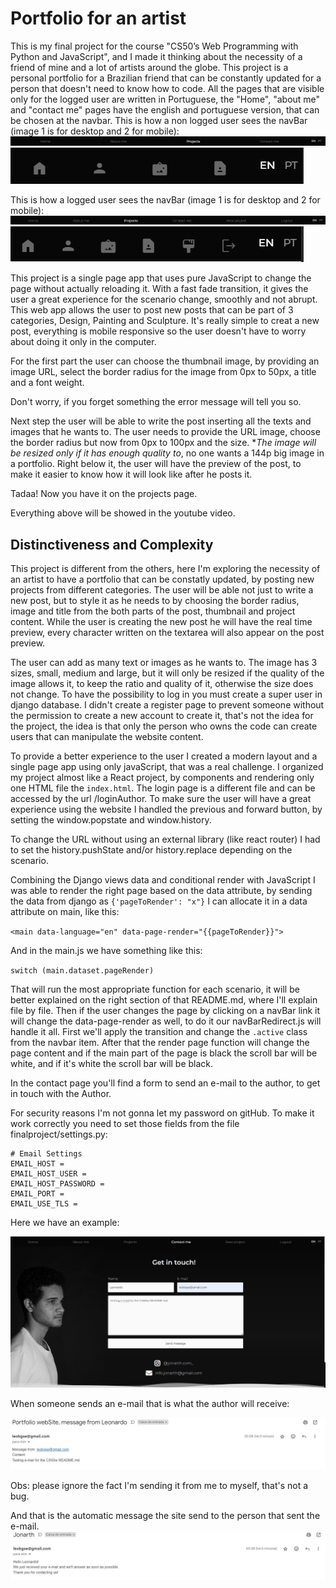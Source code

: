 # Portfolio for an artist

This is my final project for the course "CS50’s Web Programming with Python and JavaScript", and I made it thinking about the necessity of a friend of mine and a lot of artists around the globe.
This project is a personal portfolio for a Brazilian friend that can be constantly updated for a person that doesn't need to know how to code. All the pages that are visible only for the logged user are written in Portuguese, the "Home", "about me" and "contact me" pages have the english and portuguese version, that can be chosen at the navbar.
This is how a non logged user sees the navBar (image 1 is for desktop and 2 for mobile):
![navbar](readmepictures/language.jpg)
![navbar_mobile](readmepictures/navbar_mobile_nonloged.jpg)

This is how a logged user sees the navBar (image 1 is for desktop and 2 for mobile):
![navbar](readmepictures/navbar_loged.jpg)
![navbar_mobile](readmepictures/navbar_mobile_loged.jpg)

This project is a single page app that uses pure JavaScript to change the page without actually reloading it. With a fast fade transition, it gives the user a great experience for the scenario change, smoothly and not abrupt. 
This web app allows the user to post new posts that can be part of 3 categories, Design, Painting and Sculpture. It's really simple to creat a new post, everything is mobile responsive so the user doesn't have to worry about doing it only in the computer.

For the first part the user can choose the thumbnail image, by providing an image URL, select the border radius for the image from 0px to 50px, a title and a font weight.

Don't worry, if you forget something the error message will tell you so.

Next step the user will be able to write the post inserting all the texts and images that he wants to. The user needs to provide the URL image, choose the border radius but now from 0px to 100px and the size. **The image will be resized only if it has enough quality to*, no one wants a 144p big image in a portfolio.
Right below it, the user will have the preview of the post, to make it easier to know how it will look like after he posts it.

Tadaa! Now you have it on the projects page.

Everything above will be showed in the youtube video.

## Distinctiveness and Complexity

This project is different from the others, here I'm exploring the necessity of an artist to have a portfolio that can be constatly updated, by posting new projects from different categories. 
The user will be able not just to write a new post, but to style it as he needs to by choosing the border radius, image and title from the both parts of the post, thumbnail and project content.
While the user is creating the new post he will have the real time preview, every character written on the textarea will also appear on the post preview.

The user can add as many text or images as he wants to. The image has 3 sizes, small, medium and large, but it will only be resized if the quality of the image allows it, to keep the ratio and quality of it, otherwise the size does not change.
To have the possibility to log in you must create a super user in django database. I didn't create a register page to prevent someone without the permission to create a new account to create it, that's not the idea for the project, the idea is that only the person who owns the code can create users that can manipulate the website content.

To provide a better experience to the user I created a modern layout and a single page app using only javaScript, that was a real challenge. I organized my project almost like a React project, by components and rendering only one HTML file the `index.html`. The login page is a different file and can be accessed by the url /loginAuthor.
To make sure the user will have a great experience using the website I handled the previous and forward button, by setting the window.popstate and window.history. 

To change the URL without using an external library (like react router) I had to set the history.pushState and/or history.replace depending on the scenario.

Combining the Django views data and conditional render with JavaScript I was able to render the right page based on the data attribute, by sending the data from django as `{'pageToRender': "x"}` I can allocate it in a data attribute on main, like this:

`<main data-language="en" data-page-render="{{pageToRender}}">`

And in the main.js we have something like this:

`switch (main.dataset.pageRender)` 

That will run the most appropriate function for each scenario, it will be better explained on the right section of that README.md, where I'll explain file by file.
Then if the user changes the page by clicking on a navBar link it will change the data-page-render as well, to do it our navBarRedirect.js will handle it all.
First we'll apply the transition and change the `.active` class from the navbar item. 
After that the render page function will change the page content and if the main part of the page is black the scroll bar will be white, and if it's white the scroll bar will be black.

In the contact page you'll find a form to send an e-mail to the author, to get in touch with the Author.

For security reasons I'm not gonna let my password on gitHub. To make it work correctly you need to set those fields from the file finalproject/settings.py:
```
# Email Settings
EMAIL_HOST = 
EMAIL_HOST_USER =
EMAIL_HOST_PASSWORD = 
EMAIL_PORT = 
EMAIL_USE_TLS = 
```
Here we have an example:

![email sending](readmepictures/getInTouch.jpg)

When someone sends an e-mail that is what the author will receive:

![email received](readmepictures/emailReceived.jpg)

Obs: please ignore the fact I'm sending it from me to myself, that's not a bug.

And that is the automatic message the site send to the person that sent the e-mail.
![email automatic anwser](readmepictures/received.jpg)


